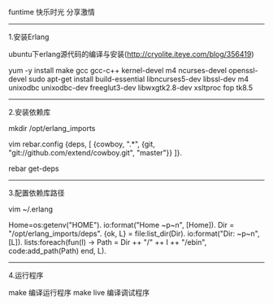 funtime 快乐时光  分享激情

-------------------------------------------------------
1.安装Erlang

ubuntu下erlang源代码的编译与安装(http://cryolite.iteye.com/blog/356419)

yum -y install make gcc gcc-c++ kernel-devel m4 ncurses-devel openssl-devel
sudo apt-get install build-essential libncurses5-dev libssl-dev m4 unixodbc unixodbc-dev freeglut3-dev libwxgtk2.8-dev xsltproc fop tk8.5


-------------------------------------------------------
2.安装依赖库

mkdir /opt/erlang_imports

vim rebar.config
{deps, [
    {cowboy, ".*", {git, "git://github.com/extend/cowboy.git", "master"}}
]}.

rebar get-deps

-------------------------------------------------------
3.配置依赖库路径 

vim ~/.erlang

Home=os:getenv("HOME").
io:format("Home ~p~n", [Home]).
Dir = "/opt/erlang_imports/deps".
{ok, L} = file:list_dir(Dir).
io:format("Dir: ~p~n", [L]).
lists:foreach(fun(I) ->
    Path = Dir ++ "/" ++ I ++ "/ebin",
    code:add_path(Path)
end, L).

-------------------------------------------------------
4.运行程序

make 编译运行程序
make live 编译调试程序


